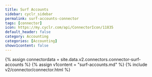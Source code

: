 ```yaml
---
title: Surf Accounts
sidebar: cyclr_sidebar
permalink: surf-accounts-connector
tags: [connector]
icon: https://my.cyclr.com/api/ConnectorIcon/11835
default_header: false
category: Accounting
categories: [Accounting]
showv1content: false
---
```

{% assign connectordata = site.data.v2.connectors.connector-surf-accounts %}
{% assign v1content = "surf-accounts.md" %}
{% include v2/connector/connector.html %}	